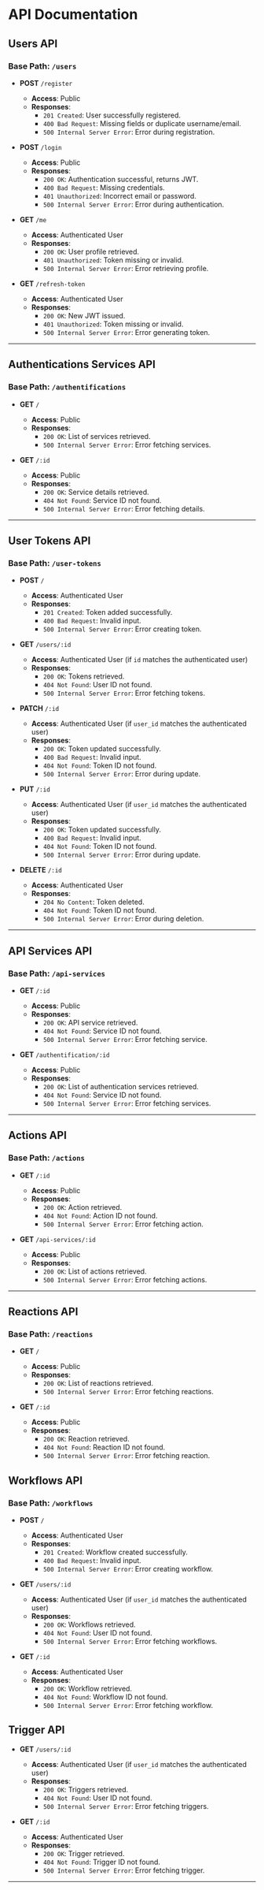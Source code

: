 # API Documentation

## **Users API**

### **Base Path**: `/users`

- **POST** `/register`  
  - **Access**: Public  
  - **Responses**:  
    - `201 Created`: User successfully registered.  
    - `400 Bad Request`: Missing fields or duplicate username/email.  
    - `500 Internal Server Error`: Error during registration.

- **POST** `/login`  
  - **Access**: Public  
  - **Responses**:  
    - `200 OK`: Authentication successful, returns JWT.  
    - `400 Bad Request`: Missing credentials.  
    - `401 Unauthorized`: Incorrect email or password.  
    - `500 Internal Server Error`: Error during authentication.

- **GET** `/me`  
  - **Access**: Authenticated User  
  - **Responses**:  
    - `200 OK`: User profile retrieved.  
    - `401 Unauthorized`: Token missing or invalid.  
    - `500 Internal Server Error`: Error retrieving profile.

- **GET** `/refresh-token`  
  - **Access**: Authenticated User  
  - **Responses**:  
    - `200 OK`: New JWT issued.  
    - `401 Unauthorized`: Token missing or invalid.  
    - `500 Internal Server Error`: Error generating token.

---

## **Authentications Services API**

### **Base Path**: `/authentifications`

- **GET** `/`  
  - **Access**: Public  
  - **Responses**:  
    - `200 OK`: List of services retrieved.  
    - `500 Internal Server Error`: Error fetching services.

- **GET** `/:id`  
  - **Access**: Public  
  - **Responses**:  
    - `200 OK`: Service details retrieved.  
    - `404 Not Found`: Service ID not found.  
    - `500 Internal Server Error`: Error fetching details.

---

## **User Tokens API**

### **Base Path**: `/user-tokens`

- **POST** `/`  
  - **Access**: Authenticated User  
  - **Responses**:  
    - `201 Created`: Token added successfully.  
    - `400 Bad Request`: Invalid input.  
    - `500 Internal Server Error`: Error creating token.

- **GET** `/users/:id`
  - **Access**: Authenticated User (if `id` matches the authenticated user)
  - **Responses**:  
    - `200 OK`: Tokens retrieved.  
    - `404 Not Found`: User ID not found.  
    - `500 Internal Server Error`: Error fetching tokens.

- **PATCH** `/:id`  
  - **Access**: Authenticated User (if `user_id` matches the authenticated user)
  - **Responses**:  
    - `200 OK`: Token updated successfully.  
    - `400 Bad Request`: Invalid input.  
    - `404 Not Found`: Token ID not found.  
    - `500 Internal Server Error`: Error during update.

- **PUT** `/:id`  
  - **Access**: Authenticated User (if `user_id` matches the authenticated user)
  - **Responses**:  
    - `200 OK`: Token updated successfully.  
    - `400 Bad Request`: Invalid input.  
    - `404 Not Found`: Token ID not found.  
    - `500 Internal Server Error`: Error during update.

- **DELETE** `/:id`  
  - **Access**: Authenticated User  
  - **Responses**:  
    - `204 No Content`: Token deleted.  
    - `404 Not Found`: Token ID not found.  
    - `500 Internal Server Error`: Error during deletion.

---

## **API Services API**

### **Base Path**: `/api-services`

- **GET** `/:id`
  - **Access**: Public  
  - **Responses**:  
    - `200 OK`: API service retrieved.  
    - `404 Not Found`: Service ID not found.  
    - `500 Internal Server Error`: Error fetching service.

- **GET** `/authentification/:id`
  - **Access**: Public  
  - **Responses**:  
    - `200 OK`: List of authentication services retrieved.
    - `404 Not Found`: Service ID not found.
    - `500 Internal Server Error`: Error fetching services.

---

## **Actions API**

### **Base Path**: `/actions`

- **GET** `/:id`
  - **Access**: Public  
  - **Responses**:  
    - `200 OK`: Action retrieved.  
    - `404 Not Found`: Action ID not found.  
    - `500 Internal Server Error`: Error fetching action.

- **GET** `/api-services/:id`
  - **Access**: Public  
  - **Responses**:  
    - `200 OK`: List of actions retrieved.  
    - `500 Internal Server Error`: Error fetching actions.

---

## **Reactions API**

### **Base Path**: `/reactions`

- **GET** `/`  
  - **Access**: Public  
  - **Responses**:  
    - `200 OK`: List of reactions retrieved.  
    - `500 Internal Server Error`: Error fetching reactions.

- **GET** `/:id`
  - **Access**: Public  
  - **Responses**:  
    - `200 OK`: Reaction retrieved.  
    - `404 Not Found`: Reaction ID not found.  
    - `500 Internal Server Error`: Error fetching reaction.


## **Workflows API**

### **Base Path**: `/workflows`

- **POST** `/`  
  - **Access**:  Authenticated User  
  - **Responses**:  
    - `201 Created`: Workflow created successfully.  
    - `400 Bad Request`: Invalid input.  
    - `500 Internal Server Error`: Error creating workflow.

- **GET** `/users/:id`  
  - **Access**: Authenticated User (if `user_id` matches the authenticated user)  
  - **Responses**:  
    - `200 OK`: Workflows retrieved.  
    - `404 Not Found`: User ID not found.  
    - `500 Internal Server Error`: Error fetching workflows.

- **GET** `/:id`  
  - **Access**: Authenticated User
  - **Responses**:  
    - `200 OK`: Workflow retrieved.  
    - `404 Not Found`: Workflow ID not found.  
    - `500 Internal Server Error`: Error fetching workflow.

## **Trigger API**

- **GET** `/users/:id`  
  - **Access**: Authenticated User (if `user_id` matches the authenticated user)  
  - **Responses**:  
    - `200 OK`: Triggers retrieved.  
    - `404 Not Found`: User ID not found.  
    - `500 Internal Server Error`: Error fetching triggers.

- **GET** `/:id`
  - **Access**: Authenticated User
  - **Responses**:  
    - `200 OK`: Trigger retrieved.  
    - `404 Not Found`: Trigger ID not found.  
    - `500 Internal Server Error`: Error fetching trigger.  

---
